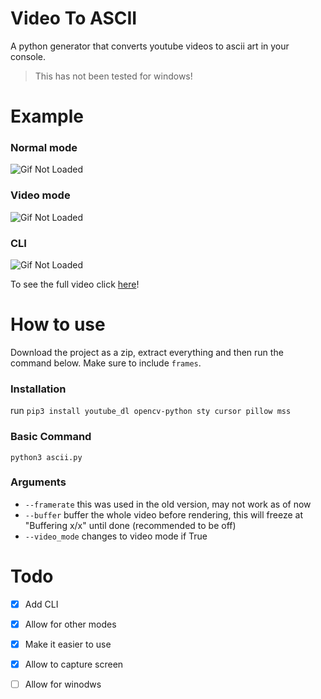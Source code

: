 # Video To ASCII
A python generator that converts youtube videos to ascii art in your console. 
> This has not been tested for windows!

# Example
### Normal mode
![Gif Not Loaded](nonvideomode.gif)

### Video mode
![Gif Not Loaded](videomode.gif)

### CLI 
![Gif Not Loaded](cli.gif)

To see the full video click [here](https://www.youtube.com/watch?v=x2CgemU_bmQ)!

# How to use
Download the project as a zip, extract everything and then run the command below. Make sure to include `frames`.
### Installation
run `pip3 install youtube_dl opencv-python sty cursor pillow mss`
### Basic Command
`python3 ascii.py`

### Arguments
- `--framerate` this was used in the old version, may not work as of now
- `--buffer` buffer the whole video before rendering, this will freeze at "Buffering x/x" until done (recommended to be off)
- `--video_mode` changes to video mode if True

# Todo
- [x] Add CLI
- [x] Allow for other modes
- [x] Make it easier to use
- [x] Allow to capture screen
- [ ] Allow for winodws

